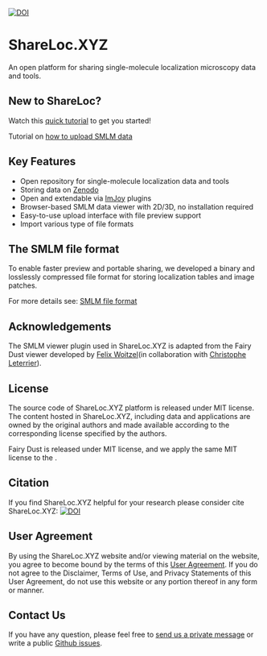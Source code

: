 [![DOI](https://zenodo.org/badge/DOI/10.5281/zenodo.5045319.svg)](https://doi.org/10.5281/zenodo.5045319)

# ShareLoc.XYZ
An open platform for sharing single-molecule localization microscopy data and tools.

## New to ShareLoc?
Watch this [quick tutorial](https://youtu.be/tTOkqzr74wg) to get you started!

Tutorial on [how to upload SMLM data](https://youtu.be/tFaEXWmv01g)

## Key Features
 * Open repository for single-molecule localization data and tools
 * Storing data on [Zenodo](https://zenodo.org)
 * Open and extendable via [ImJoy](https://imjoy.io) plugins
 * Browser-based SMLM data viewer with 2D/3D, no installation required
 * Easy-to-use upload interface with file preview support
 * Import various type of file formats

## The SMLM file format

To enable faster preview and portable sharing, we developed a binary and losslessly compressed file format for storing localization tables and image patches.

For more details see: [SMLM file format](https://github.com/imodpasteur/smlm-file-format)

## Acknowledgements

The SMLM viewer plugin used in ShareLoc.XYZ is adapted from the Fairy Dust viewer developed by [Felix Woitzel](https://twitter.com/flexi23)(in collaboration with [Christophe Leterrier](https://twitter.com/christlet)).

## License

The source code of ShareLoc.XYZ platform is released under MIT license. The content hosted in ShareLoc.XYZ, including data and applications are owned by the original authors and made available according to the corresponding license specified by the authors.

Fairy Dust is released under MIT license, and we apply the same MIT license to the . 

## Citation
If you find ShareLoc.XYZ helpful for your research please consider cite ShareLoc.XYZ: [![DOI](https://zenodo.org/badge/DOI/10.5281/zenodo.5045319.svg)](https://doi.org/10.5281/zenodo.5045319)
## User Agreement

By using the ShareLoc.XYZ website and/or viewing material on the website, you agree to become bound by the terms of this [User Agreement](./user-agreement.md). If you do not agree to the Disclaimer, Terms of Use, and Privacy Statements of this User Agreement, do not use this website or any portion thereof in any form or manner.

## Contact Us

If you have any question, please feel free to [send us a private message](https://oeway.typeform.com/to/rdkPmd) or write a public [Github issues](https://github.com/imodpasteur/ShareLoc.XYZ/issues).

